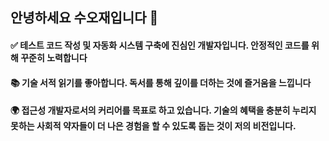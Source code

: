 ## 안녕하세요 수오재입니다 👋

#### ✅ 테스트 코드 작성 및 자동화 시스템 구축에 진심인 개발자입니다. 안정적인 코드를 위해 꾸준히 노력합니다  <br/>

#### 📚 기술 서적 읽기를 좋아합니다. 독서를 통해 깊이를 더하는 것에 즐거움을 느낍니다

#### 🌍 접근성 개발자로서의 커리어를 목표로 하고 있습니다. 기술의 혜택을 충분히 누리지 못하는 사회적 약자들이 더 나은 경험을 할 수 있도록 돕는 것이 저의 비전입니다.
